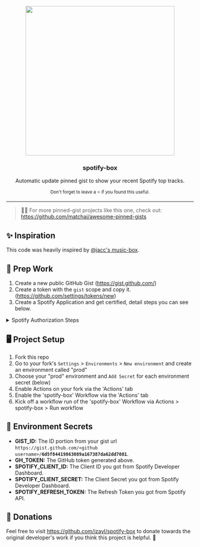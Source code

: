 <p align='center'>
  <img width="400" src="https://user-images.githubusercontent.com/10740043/103472132-b0cbb100-4dc4-11eb-97a2-4261c4c5c4f5.png">
  <h3 align="center">spotify-box</h3>
  <p align="center">Automatic update pinned gist to show your recent Spotify top tracks.</p>
  <p align="center"><sub>Don't forget to leave a ⭐ if you found this useful.</sub></p>
</p>

---
> 📌✨ For more pinned-gist projects like this one, check out: <https://github.com/matchai/awesome-pinned-gists>

## ✨ Inspiration

This code was heavily inspired by [@jacc's music-box](https://github.com/jacc/music-box).

## 🎒 Prep Work

1. Create a new public GitHub Gist (<https://gist.github.com/>)
2. Create a token with the `gist` scope and copy it. (<https://github.com/settings/tokens/new>)
3. Create a Spotify Application and get certified, detail steps you can see below.

<details><summary>Spotify Authorization Steps</summary>
<p>

### 1. Create new Spotify Application

Visit <https://developer.spotify.com/dashboard/applications> login and create a new Application

After create, you will get your Client ID & Client Secret.

Then click `EDIT SETTINGS` Button, add `http://localhost:3000` to Redirect URIs

### 2. Get Authorization Code

Visit following URL after replace `$CLIENT_ID` to yours

```
https://accounts.spotify.com/en/authorize?client_id=$CLIENT_ID&response_type=code&redirect_uri=http:%2F%2Flocalhost:3000&scope=user-read-currently-playing%20user-top-read
```

Agree to this application to access your info, after that your will be redirect to a new page, the url like this: `http://localhost:3000?code=$CODE`

this `$CODE` is your Authorization Code, it will be used to generate access_token at next step.

### 3. Get Access Token

the last step, use the `$CLIENT_ID` and `$CLIENT_SECRET` from step 1, `$CODE` from step 2 to replace the shell command below

```shell
curl -d client_id=$CLIENT_ID -d client_secret=$CLIENT_SECRET -d grant_type=authorization_code -d code=$CODE -d redirect_uri=http://localhost:3000 https://accounts.spotify.com/api/token
```

after run it at your terminal, you'll get your `${REFRESH_TOKEN}`

the output may like this:

```json
{
    "access_token": "BQBi-jz.....yCVzcl",
    "token_type": "Bearer",
    "expires_in": 3600,
    "refresh_token": "AQCBvdy70gtKvnrVIxe...",
    "scope": "user-read-currently-playing user-top-read"
}
```

if the response not return refresh_token, back to step 2 and retry.

</p>
</details>

## 🖥 Project Setup

1. Fork this repo
2. Go to your fork's `Settings` > `Environments` > `New environment` and create an environment called "prod"
3. Choose your "prod" environment and `Add Secret` for each environment secret (below)
4. Enable Actions on your fork via the 'Actions' tab
5. Enable the 'spotify-box' Workflow via the 'Actions' tab
6. Kick off a workflow run of the 'spotify-box' Workflow via Actions > spotify-box > Run workflow

## 🤫 Environment Secrets

- **GIST_ID:** The ID portion from your gist url `https://gist.github.com/<github username>/`**`6d5f84419863089a167387da62dd7081`**.
- **GH_TOKEN:** The GitHub token generated above.
- **SPOTIFY_CLIENT_ID:** The Client ID you got from Spotify Developer Dashboard.
- **SPOTIFY_CLIENT_SECRET:** The Client Secret you got from Spotify Developer Dashboard.
- **SPOTIFY_REFRESH_TOKEN:** The Refresh Token you got from Spotify API.

## 💸 Donations

Feel free to visit https://github.com/izayl/spotify-box to donate towards the original developer's work if you think this project is helpful. 🤗
